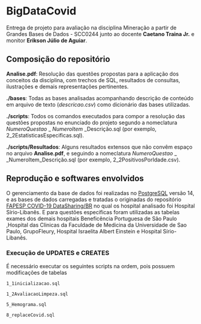 # BigDataCovid
Entrega de projeto para avaliação na disciplina Mineração a partir de Grandes Bases de Dados - SCC0244 junto ao docente **Caetano Traina Jr.** e monitor **Erikson Júlio de Aguiar**.

## Composição do repositório
**Analise.pdf**: Resolução das questões propostas para a aplicação dos conceitos da disciplina, com trechos de SQL, resultados de consultas, ilustrações e demais representações pertinentes.

**./bases**: Todas as bases analisadas acompanhando descrição de conteúdo em arquivo de texto (*descricao.csv*) como dicionário das bases utilizadas.

**./scripts**: Todos os comandos executados para compor a resolução das questões propostas no enunciado do projeto segundo a nomeclatura _NumeroQuestao_ _ _NumeroItem_ _Descrição.sql (por exemplo, 2_2EstatisticasEspecificas.sql).

**./scripts/Resultados**: Alguns resultados extensos que não convêm espaço no arquivo **Analise.pdf**, e seguindo a nomeclatura _NumeroQuestao_ _ _NumeroItem_Descrição.sql (por exemplo, 2_2PositivosPorIdade.csv).

## Reprodução e softwares envolvidos

O gerenciamento da base de dados foi realizadas no [PostgreSQL](https://www.postgresql.org/) versão 14, e as bases de dados carregadas e tratadas o originadas do repositório [FAPESP COVID-19 DataSharing/BR](https://repositoriodatasharingfapesp.uspdigital.usp.br/) no qual os hospital analisado foi Hospital Sírio-Libanês. E para questões especificas foram utilizadas as tabelas exames dos demais hospitais Beneficência Portuguesa de São Paulo ,Hospital das Clinicas da Faculdade de Medicina da Universidade de Sao Paulo, GrupoFleury, Hospital Israelita Albert Einstein e Hospital Sírio-Libanês.


### Execução de UPDATES e CREATES
É necessário executar os seguintes scripts na ordem, pois possuem modificações de tabelas
```
1_1inicializacao.sql
```
```
1_2AvaliacaoLimpeza.sql
```
```
5_Hemograma.sql
```
```
8_replaceCovid.sql
```
